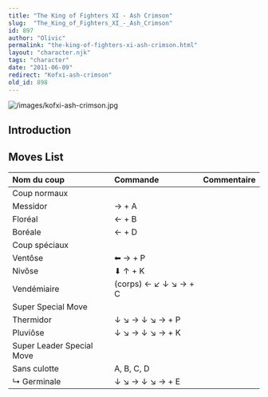 ```yaml
---
title: "The King of Fighters XI - Ash Crimson"
slug:  "The_King_of_Fighters_XI_-_Ash_Crimson"
id: 897
author: "Olivic"
permalink: "the-king-of-fighters-xi-ash-crimson.html"
layout: "character.njk"
tags: "character"
date: "2011-06-09"
redirect: "Kofxi-ash-crimson"
old_id: 898
---
```


![](/images/kofxi-ash-crimson.jpg "/images/kofxi-ash-crimson.jpg")

## Introduction

## Moves List

| Nom du coup               | Commande              | Commentaire |
|:--------------------------|:----------------------|:------------|
| Coup normaux              |                       |             |
| Messidor                  | → + A                 |             |
| Floréal                   | ← + B                 |             |
| Boréale                   | ← + D                 |             |
| Coup spéciaux             |                       |             |
| Ventôse                   | ⬅ → + P               |             |
| Nivôse                    | ⬇ ↑ + K               |             |
| Vendémiaire               | (corps) ← ↙ ↓ ↘ → + C |             |
| Super Special Move        |                       |             |
| Thermidor                 | ↓ ↘ → ↓ ↘ → + P       |             |
| Pluviôse                  | ↓ ↘ → ↓ ↘ → + K       |             |
| Super Leader Special Move |                       |             |
| Sans culotte              | A, B, C, D            |             |
| ↳ Germinale               | ↓ ↘ → ↓ ↘ → + E       |             |
